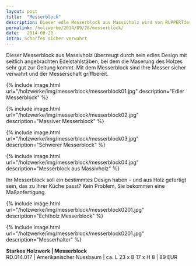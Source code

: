 ```yaml
---
layout: post
title:  "Messerblock"
description: Dieser edle Messerblock aus Massivholz wird von RUPPERTdesign individuell aus Ihrem Wunschholz für Sie gefertigt. Ihr Messerblock wir eine Maßanfertigung!
permalink: /holzwerke/2014/09/28/messerblock/
date:   2014-09-28
intro: Scharfes sicher verwahrt
---
```


Dieser Messerblock aus Massivholz überzeugt durch sein edles Design mit seitlich angebrachten Edelstahlstäben, 
bei dem die Maserung des Holzes sehr gut zur Geltung kommt. 
Mit dem Messerblock sind Ihre Messer sicher verwahrt und der Messerschaft griffbereit. 

{% include image.html url="/holzwerke/img/messerblock/messerblock01.jpg" description="Edler Messerblock" %}

{% include image.html url="/holzwerke/img/messerblock/messerblock02.jpg" description="Massiver Messerblock" %}

{% include image.html url="/holzwerke/img/messerblock/messerblock03.jpg" description="Schwerer Messerblock" %}

{% include image.html url="/holzwerke/img/messerblock/messerblock04.jpg" description="Messerblock aus Massivholz" %}

Ihr Messerblock soll ein bestimmtes Design haben – und aus Holz gefertigt sein, 
das zu Ihrer Küche passt? 
Kein Problem, Sie bekommen eine Maßanfertigung.

{% include image.html url="/holzwerke/img/messerblock/messerblock0201.jpg" description="Echtholz Messerblock" %}

{% include image.html url="/holzwerke/img/messerblock/messerblock0201.jpg" description="Messerhalter" %}

**Starkes Holzwerk \| Messerblock**   
	RD.014.017  \| 	Amerikanischer Nussbaum \| ca. L 23 x B 17 x H 8 \| 89 EUR

